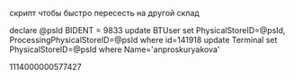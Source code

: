 скрипт чтобы быстро пересесть на другой склад 

declare @psId BIDENT = 9833 update BTUser set PhysicalStoreID=@psId, ProcessingPhysicalStoreID=@psId where id=141918 update Terminal set PhysicalStoreID=@psId where Name='anproskuryakova'


1114000000577427